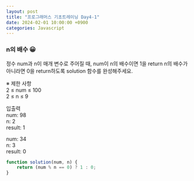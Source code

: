```yaml
---
layout: post
title: "프로그래머스 기초트레이닝 Day4-1"
date: 2024-02-01 10:00:00 +0900
categories: Javascript
---
```

### n의 배수 😀

정수 num과 n이 매개 변수로 주어질 때, num이 n의 배수이면 1을 return n의 배수가 아니라면 0을 return하도록 solution 함수를 완성해주세요.<br>

※ 제한 사항<br>
2 ≤ num ≤ 100<br>
2 ≤ n ≤ 9<br>

입출력 <br>
num: 98<br>
n: 2 <br>
result: 1<br>

num: 34<br>
n: 3 <br>
result: 0<br>

```javascript
function solution(num, n) {
    return (num % n == 0) ? 1 : 0;
}

```
